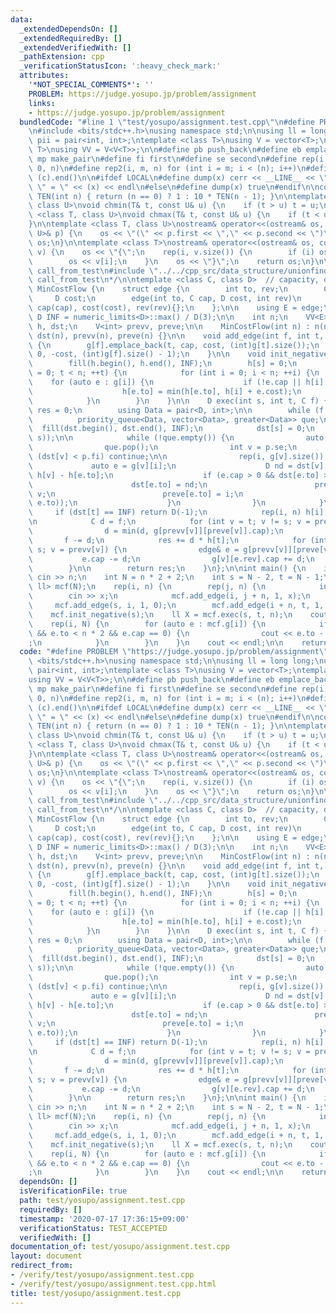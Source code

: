 ```yaml
---
data:
  _extendedDependsOn: []
  _extendedRequiredBy: []
  _extendedVerifiedWith: []
  _pathExtension: cpp
  _verificationStatusIcon: ':heavy_check_mark:'
  attributes:
    '*NOT_SPECIAL_COMMENTS*': ''
    PROBLEM: https://judge.yosupo.jp/problem/assignment
    links:
    - https://judge.yosupo.jp/problem/assignment
  bundledCode: "#line 1 \"test/yosupo/assignment.test.cpp\"\n#define PROBLEM \"https://judge.yosupo.jp/problem/assignment\"\
    \n#include <bits/stdc++.h>\nusing namespace std;\n\nusing ll = long long;\nusing\
    \ pii = pair<int, int>;\ntemplate <class T>\nusing V = vector<T>;\ntemplate <class\
    \ T>\nusing VV = V<V<T>>;\n\n#define pb push_back\n#define eb emplace_back\n#define\
    \ mp make_pair\n#define fi first\n#define se second\n#define rep(i, n) rep2(i,\
    \ 0, n)\n#define rep2(i, m, n) for (int i = m; i < (n); i++)\n#define ALL(c) (c).begin(),\
    \ (c).end()\n\n#ifdef LOCAL\n#define dump(x) cerr << __LINE__ << \" \" << #x <<\
    \ \" = \" << (x) << endl\n#else\n#define dump(x) true\n#endif\n\nconstexpr ll\
    \ TEN(int n) { return (n == 0) ? 1 : 10 * TEN(n - 1); }\n\ntemplate <class T,\
    \ class U>\nvoid chmin(T& t, const U& u) {\n    if (t > u) t = u;\n}\ntemplate\
    \ <class T, class U>\nvoid chmax(T& t, const U& u) {\n    if (t < u) t = u;\n\
    }\n\ntemplate <class T, class U>\nostream& operator<<(ostream& os, const pair<T,\
    \ U>& p) {\n    os << \"(\" << p.first << \",\" << p.second << \")\";\n    return\
    \ os;\n}\n\ntemplate <class T>\nostream& operator<<(ostream& os, const vector<T>&\
    \ v) {\n    os << \"{\";\n    rep(i, v.size()) {\n        if (i) os << \",\";\n\
    \        os << v[i];\n    }\n    os << \"}\";\n    return os;\n}\n\n/*\n#define\
    \ call_from_test\n#include \"../../cpp_src/data_structure/unionfind.hpp\"\n#undef\
    \ call_from_test\n*/\n\ntemplate <class C, class D>  // capacity, distance\nstruct\
    \ MinCostFlow {\n    struct edge {\n        int to, rev;\n        C cap;\n   \
    \     D cost;\n        edge(int to, C cap, D cost, int rev)\n            : to(to),\
    \ cap(cap), cost(cost), rev(rev){};\n    };\n\n    using E = edge;\n\n    const\
    \ D INF = numeric_limits<D>::max() / D(3);\n\n    int n;\n    VV<E> g;\n    V<D>\
    \ h, dst;\n    V<int> prevv, preve;\n\n    MinCostFlow(int n) : n(n), g(n), h(n),\
    \ dst(n), prevv(n), preve(n) {}\n\n    void add_edge(int f, int t, C cap, D cost)\
    \ {\n        g[f].emplace_back(t, cap, cost, (int)g[t].size());\n        g[t].emplace_back(f,\
    \ 0, -cost, (int)g[f].size() - 1);\n    }\n\n    void init_negative(int s) {\n\
    \        fill(h.begin(), h.end(), INF);\n        h[s] = 0;\n        for (int t\
    \ = 0; t < n; ++t) {\n            for (int i = 0; i < n; ++i) {\n            \
    \    for (auto e : g[i]) {\n                    if (!e.cap || h[i] == INF) continue;\n\
    \                    h[e.to] = min(h[e.to], h[i] + e.cost);\n                }\n\
    \            }\n        }\n    }\n\n    D exec(int s, int t, C f) {\n        D\
    \ res = 0;\n        using Data = pair<D, int>;\n\n        while (f > 0) {\n  \
    \          priority_queue<Data, vector<Data>, greater<Data>> que;\n          \
    \  fill(dst.begin(), dst.end(), INF);\n            dst[s] = 0;\n            que.push(Data(0,\
    \ s));\n\n            while (!que.empty()) {\n                auto p = que.top();\n\
    \                que.pop();\n                int v = p.se;\n                if\
    \ (dst[v] < p.fi) continue;\n\n                rep(i, g[v].size()) {\n       \
    \             auto e = g[v][i];\n                    D nd = dst[v] + e.cost +\
    \ h[v] - h[e.to];\n                    if (e.cap > 0 && dst[e.to] > nd) {\n  \
    \                      dst[e.to] = nd;\n                        prevv[e.to] =\
    \ v;\n                        preve[e.to] = i;\n                        que.push(Data(dst[e.to],\
    \ e.to));\n                    }\n                }\n            }\n\n       \
    \     if (dst[t] == INF) return D(-1);\n            rep(i, n) h[i] += dst[i];\n\
    \n            C d = f;\n            for (int v = t; v != s; v = prevv[v]) {\n\
    \                d = min(d, g[prevv[v]][preve[v]].cap);\n            }\n     \
    \       f -= d;\n            res += d * h[t];\n            for (int v = t; v !=\
    \ s; v = prevv[v]) {\n                edge& e = g[prevv[v]][preve[v]];\n     \
    \           e.cap -= d;\n                g[v][e.rev].cap += d;\n            }\n\
    \        }\n\n        return res;\n    }\n};\n\nint main() {\n    int n;\n   \
    \ cin >> n;\n    int N = n * 2 + 2;\n    int s = N - 2, t = N - 1;\n    MinCostFlow<ll,\
    \ ll> mcf(N);\n    rep(i, n) {\n        rep(j, n) {\n            int x;\n    \
    \        cin >> x;\n            mcf.add_edge(i, j + n, 1, x);\n        }\n   \
    \     mcf.add_edge(s, i, 1, 0);\n        mcf.add_edge(i + n, t, 1, 0);\n    }\n\
    \    mcf.init_negative(s);\n    ll X = mcf.exec(s, t, n);\n    cout << X << endl;\n\
    \    rep(i, N) {\n        for (auto e : mcf.g[i]) {\n            if (e.to >= n\
    \ && e.to < n * 2 && e.cap == 0) {\n                cout << e.to - n << \" \"\
    ;\n            }\n        }\n    }\n    cout << endl;\n\n    return 0;\n}\n"
  code: "#define PROBLEM \"https://judge.yosupo.jp/problem/assignment\"\n#include\
    \ <bits/stdc++.h>\nusing namespace std;\n\nusing ll = long long;\nusing pii =\
    \ pair<int, int>;\ntemplate <class T>\nusing V = vector<T>;\ntemplate <class T>\n\
    using VV = V<V<T>>;\n\n#define pb push_back\n#define eb emplace_back\n#define\
    \ mp make_pair\n#define fi first\n#define se second\n#define rep(i, n) rep2(i,\
    \ 0, n)\n#define rep2(i, m, n) for (int i = m; i < (n); i++)\n#define ALL(c) (c).begin(),\
    \ (c).end()\n\n#ifdef LOCAL\n#define dump(x) cerr << __LINE__ << \" \" << #x <<\
    \ \" = \" << (x) << endl\n#else\n#define dump(x) true\n#endif\n\nconstexpr ll\
    \ TEN(int n) { return (n == 0) ? 1 : 10 * TEN(n - 1); }\n\ntemplate <class T,\
    \ class U>\nvoid chmin(T& t, const U& u) {\n    if (t > u) t = u;\n}\ntemplate\
    \ <class T, class U>\nvoid chmax(T& t, const U& u) {\n    if (t < u) t = u;\n\
    }\n\ntemplate <class T, class U>\nostream& operator<<(ostream& os, const pair<T,\
    \ U>& p) {\n    os << \"(\" << p.first << \",\" << p.second << \")\";\n    return\
    \ os;\n}\n\ntemplate <class T>\nostream& operator<<(ostream& os, const vector<T>&\
    \ v) {\n    os << \"{\";\n    rep(i, v.size()) {\n        if (i) os << \",\";\n\
    \        os << v[i];\n    }\n    os << \"}\";\n    return os;\n}\n\n/*\n#define\
    \ call_from_test\n#include \"../../cpp_src/data_structure/unionfind.hpp\"\n#undef\
    \ call_from_test\n*/\n\ntemplate <class C, class D>  // capacity, distance\nstruct\
    \ MinCostFlow {\n    struct edge {\n        int to, rev;\n        C cap;\n   \
    \     D cost;\n        edge(int to, C cap, D cost, int rev)\n            : to(to),\
    \ cap(cap), cost(cost), rev(rev){};\n    };\n\n    using E = edge;\n\n    const\
    \ D INF = numeric_limits<D>::max() / D(3);\n\n    int n;\n    VV<E> g;\n    V<D>\
    \ h, dst;\n    V<int> prevv, preve;\n\n    MinCostFlow(int n) : n(n), g(n), h(n),\
    \ dst(n), prevv(n), preve(n) {}\n\n    void add_edge(int f, int t, C cap, D cost)\
    \ {\n        g[f].emplace_back(t, cap, cost, (int)g[t].size());\n        g[t].emplace_back(f,\
    \ 0, -cost, (int)g[f].size() - 1);\n    }\n\n    void init_negative(int s) {\n\
    \        fill(h.begin(), h.end(), INF);\n        h[s] = 0;\n        for (int t\
    \ = 0; t < n; ++t) {\n            for (int i = 0; i < n; ++i) {\n            \
    \    for (auto e : g[i]) {\n                    if (!e.cap || h[i] == INF) continue;\n\
    \                    h[e.to] = min(h[e.to], h[i] + e.cost);\n                }\n\
    \            }\n        }\n    }\n\n    D exec(int s, int t, C f) {\n        D\
    \ res = 0;\n        using Data = pair<D, int>;\n\n        while (f > 0) {\n  \
    \          priority_queue<Data, vector<Data>, greater<Data>> que;\n          \
    \  fill(dst.begin(), dst.end(), INF);\n            dst[s] = 0;\n            que.push(Data(0,\
    \ s));\n\n            while (!que.empty()) {\n                auto p = que.top();\n\
    \                que.pop();\n                int v = p.se;\n                if\
    \ (dst[v] < p.fi) continue;\n\n                rep(i, g[v].size()) {\n       \
    \             auto e = g[v][i];\n                    D nd = dst[v] + e.cost +\
    \ h[v] - h[e.to];\n                    if (e.cap > 0 && dst[e.to] > nd) {\n  \
    \                      dst[e.to] = nd;\n                        prevv[e.to] =\
    \ v;\n                        preve[e.to] = i;\n                        que.push(Data(dst[e.to],\
    \ e.to));\n                    }\n                }\n            }\n\n       \
    \     if (dst[t] == INF) return D(-1);\n            rep(i, n) h[i] += dst[i];\n\
    \n            C d = f;\n            for (int v = t; v != s; v = prevv[v]) {\n\
    \                d = min(d, g[prevv[v]][preve[v]].cap);\n            }\n     \
    \       f -= d;\n            res += d * h[t];\n            for (int v = t; v !=\
    \ s; v = prevv[v]) {\n                edge& e = g[prevv[v]][preve[v]];\n     \
    \           e.cap -= d;\n                g[v][e.rev].cap += d;\n            }\n\
    \        }\n\n        return res;\n    }\n};\n\nint main() {\n    int n;\n   \
    \ cin >> n;\n    int N = n * 2 + 2;\n    int s = N - 2, t = N - 1;\n    MinCostFlow<ll,\
    \ ll> mcf(N);\n    rep(i, n) {\n        rep(j, n) {\n            int x;\n    \
    \        cin >> x;\n            mcf.add_edge(i, j + n, 1, x);\n        }\n   \
    \     mcf.add_edge(s, i, 1, 0);\n        mcf.add_edge(i + n, t, 1, 0);\n    }\n\
    \    mcf.init_negative(s);\n    ll X = mcf.exec(s, t, n);\n    cout << X << endl;\n\
    \    rep(i, N) {\n        for (auto e : mcf.g[i]) {\n            if (e.to >= n\
    \ && e.to < n * 2 && e.cap == 0) {\n                cout << e.to - n << \" \"\
    ;\n            }\n        }\n    }\n    cout << endl;\n\n    return 0;\n}"
  dependsOn: []
  isVerificationFile: true
  path: test/yosupo/assignment.test.cpp
  requiredBy: []
  timestamp: '2020-07-17 17:36:15+09:00'
  verificationStatus: TEST_ACCEPTED
  verifiedWith: []
documentation_of: test/yosupo/assignment.test.cpp
layout: document
redirect_from:
- /verify/test/yosupo/assignment.test.cpp
- /verify/test/yosupo/assignment.test.cpp.html
title: test/yosupo/assignment.test.cpp
---
```

